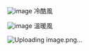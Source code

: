 ![image](https://github.com/user-attachments/assets/e78f116b-e52a-4e7d-9f18-7e1194c02f60)
冷酷風

![image](https://github.com/user-attachments/assets/1044bfb0-d659-475a-9599-7c6801d0fd06)
溫暖風

![Uploading image.png…]()

